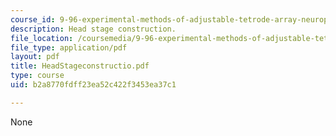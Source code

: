 ```yaml
---
course_id: 9-96-experimental-methods-of-adjustable-tetrode-array-neurophysiology-january-iap-2001
description: Head stage construction.
file_location: /coursemedia/9-96-experimental-methods-of-adjustable-tetrode-array-neurophysiology-january-iap-2001/b2a8770fdff23ea52c422f3453ea37c1_HeadStageconstructio.pdf
file_type: application/pdf
layout: pdf
title: HeadStageconstructio.pdf
type: course
uid: b2a8770fdff23ea52c422f3453ea37c1

---
```

None